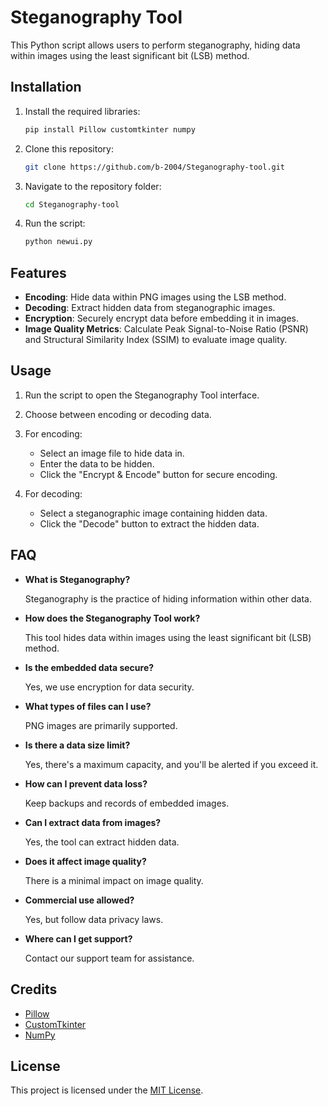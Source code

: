 # Steganography Tool

This Python script allows users to perform steganography, hiding data within images using the least significant bit (LSB) method.

## Installation

1. Install the required libraries:

    ```bash
    pip install Pillow customtkinter numpy
    ```

2. Clone this repository:

    ```bash
    git clone https://github.com/b-2004/Steganography-tool.git
    ```

3. Navigate to the repository folder:

    ```bash
    cd Steganography-tool
    ```

4. Run the script:

    ```bash
    python newui.py
    ```

## Features

- **Encoding**: Hide data within PNG images using the LSB method.
- **Decoding**: Extract hidden data from steganographic images.
- **Encryption**: Securely encrypt data before embedding it in images.
- **Image Quality Metrics**: Calculate Peak Signal-to-Noise Ratio (PSNR) and Structural Similarity Index (SSIM) to evaluate image quality.

## Usage

1. Run the script to open the Steganography Tool interface.

2. Choose between encoding or decoding data.

3. For encoding:
    - Select an image file to hide data in.
    - Enter the data to be hidden.
    - Click the "Encrypt & Encode" button for secure encoding.

4. For decoding:
    - Select a steganographic image containing hidden data.
    - Click the "Decode" button to extract the hidden data.

## FAQ

- **What is Steganography?**

  Steganography is the practice of hiding information within other data.

- **How does the Steganography Tool work?**

  This tool hides data within images using the least significant bit (LSB) method.

- **Is the embedded data secure?**

  Yes, we use encryption for data security.

- **What types of files can I use?**

  PNG images are primarily supported.

- **Is there a data size limit?**

  Yes, there's a maximum capacity, and you'll be alerted if you exceed it.

- **How can I prevent data loss?**

  Keep backups and records of embedded images.

- **Can I extract data from images?**

  Yes, the tool can extract hidden data.

- **Does it affect image quality?**

  There is a minimal impact on image quality.

- **Commercial use allowed?**

  Yes, but follow data privacy laws.

- **Where can I get support?**

  Contact our support team for assistance.

## Credits

- [Pillow](https://python-pillow.org/)
- [CustomTkinter](https://github.com/TomSchimansky/CustomTkinter)
- [NumPy](https://numpy.org/)

## License

This project is licensed under the [MIT License](LICENSE).
